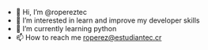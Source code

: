 - 👋 Hi, I’m @ropereztec
- 👀 I’m interested in learn and improve my developer skills 
- 🌱 I’m currently learning python
- 📫 How to reach me roperez@estudiantec.cr

<!---
ropereztec/ropereztec is a ✨ special ✨ repository because its `README.md` (this file) appears on your GitHub profile.
You can click the Preview link to take a look at your changes.
--->
